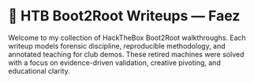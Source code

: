 # 🧠 HTB Boot2Root Writeups — Faez

Welcome to my collection of HackTheBox Boot2Root walkthroughs. Each writeup models forensic discipline, reproducible methodology, and annotated teaching for club demos. These retired machines were solved with a focus on evidence-driven validation, creative pivoting, and educational clarity.
